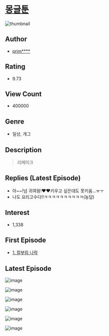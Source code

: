 # [몽글툰](https://comic.naver.com/bestChallenge/list?titleId=725333)
![thumbnail](https://image-comic.pstatic.net/user_contents_data/challenge_comic/2021/02/23/314359/thumbnail_202x164923460fb_d649_46bc_90e1_af2fcecbc3a0_00004678.JPEG)

## Author
- [prim****](https://comic.naver.com/artistTitle?id=314359)

## Rating
- 9.73

## View Count
- 400000

## Genre
- 일상, 개그

## Description
> 리메이크

## Replies (Latest Episode)
- 아~~!넘 귀여웡!❤❤키우고 싶은데도 못키움...ㅠㅜ
- 나도 요리고수다!!ㅋㅋㅋㅋㅋㅋㅋㅋㅋㅋ(농담)

## Interest
- 1,338

## First Episode
- [1. 칼부림 나락](https://comic.naver.com/bestChallenge/detail?titleId=725333&no=19)

## Latest Episode
![image](https://image-comic.pstatic.net/user_contents_data/challenge_comic/2021/03/30/314359/upload_3546362817309456434.jpeg)

![image](https://image-comic.pstatic.net/user_contents_data/challenge_comic/2021/03/30/314359/upload_4051376203706218849.jpeg)

![image](https://image-comic.pstatic.net/user_contents_data/challenge_comic/2021/03/30/314359/upload_7003151542386766136.jpeg)

![image](https://image-comic.pstatic.net/user_contents_data/challenge_comic/2021/03/30/314359/upload_3847257573773502006.jpeg)

![image](https://image-comic.pstatic.net/user_contents_data/challenge_comic/2021/03/30/314359/upload_3487533481334487352.jpeg)

![image](https://image-comic.pstatic.net/user_contents_data/challenge_comic/2021/03/30/314359/upload_4063763520765060146.jpeg)
